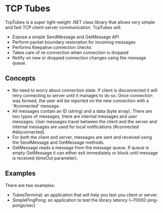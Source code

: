 TCP Tubes
=========
TcpTubes is a super light-weight .NET class library that allows very simple and fast TCP client-server communication.
TcpTubes will:
- Expose a simple SendMessage and GetMessage API 
- Perform packet boundary restoration for incoming messages
- Performs Keepalive connection checks
- Takes care of re-connection when connection is dropped
- Notify on new or dropped connection changes using the message queue.

Concepts
--------
- No need to worry about connection state. If client is disconnected it will retry connecting to server until it manages to do so. Once connection was formed, the user will be reported on the new connection with a '#connected' message.
- All messages contain an ID (string) and a data (byte array). There are two types of messages, there are *internal* messages and *user* messages. User messages travel between the client and the server and internal messages are used for local notifications (#connected #disconnected).
- For *both* the client and server, messages are sent and received using the SendMessage and GetMessage methods.  
- GetMessage reads a message from the message queue. If queue is empty GetMessage it can either exit immediately or block until message is received (timeOut parameter).

Examples
--------
There are two examples: 
- TubesTerminal: an application that will help you test you client or server.
- SimplePingPong: an application to test the library latency (~70000 ping-pongs/sec)
